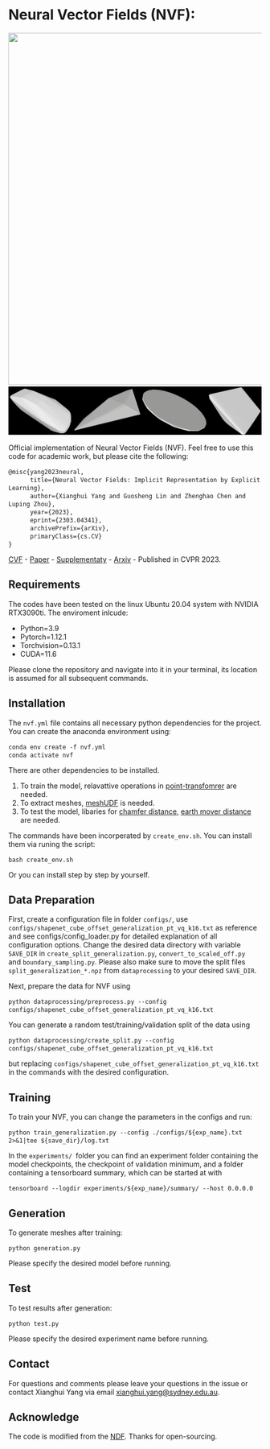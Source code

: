 # Neural Vector Fields (NVF):
<img src="./vis/reconstruction_black.gif" data-canonical-src="./vis/reconstruction_black.gif" width="1200" height="700" />
<img src="./vis/deform.gif" data-canonical-src="./vis/reconstruction_black.gif"/>

Official implementation of Neural Vector Fields (NVF). Feel free to use this code for academic work, but please cite the following:
```
@misc{yang2023neural,
      title={Neural Vector Fields: Implicit Representation by Explicit Learning}, 
      author={Xianghui Yang and Guosheng Lin and Zhenghao Chen and Luping Zhou},
      year={2023},
      eprint={2303.04341},
      archivePrefix={arXiv},
      primaryClass={cs.CV}
}
```
[CVF](https://openaccess.thecvf.com/content/CVPR2023/html/Yang_Neural_Vector_Fields_Implicit_Representation_by_Explicit_Learning_CVPR_2023_paper.html) - 
[Paper](https://openaccess.thecvf.com/content/CVPR2023/papers/Yang_Neural_Vector_Fields_Implicit_Representation_by_Explicit_Learning_CVPR_2023_paper.pdf) -
[Supplementaty](https://openaccess.thecvf.com/content/CVPR2023/supplemental/Yang_Neural_Vector_Fields_CVPR_2023_supplemental.pdf) -
[Arxiv](https://arxiv.org/abs/2303.04341) -
Published in CVPR 2023.

## Requirements
The codes have been tested on the linux Ubuntu 20.04 system with NVIDIA RTX3090ti. The enviroment inlcude:
* Python=3.9
* Pytorch=1.12.1
* Torchvision=0.13.1
* CUDA=11.6
  
Please clone the repository and navigate into it in your terminal, its location is assumed for all subsequent commands.

## Installation
The `nvf.yml` file contains all necessary python dependencies for the project. You can create the anaconda environment using: 
```
conda env create -f nvf.yml
conda activate nvf
```
There are other dependencies to be installed.

1. To train the model, relavattive operations in [point-transfomrer](https://github.com/POSTECH-CVLab/point-transformer) are needed. 
2. To extract meshes, [meshUDF](https://github.com/cvlab-epfl/MeshUDF) is needed. 
3. To test the model, libaries for [chamfer distance](https://github.com/otaheri/chamfer_distance), [earth mover distance](https://github.com/daerduoCarey/PyTorchEMD) are needed. 

The commands have been incorperated by `create_env.sh`. You can install them via runing the script:
```
bash create_env.sh
```
Or you can install step by step by yourself.

## Data Preparation
First, create a configuration file in folder `configs/`, use `configs/shapenet_cube_offset_generalization_pt_vq_k16.txt` as reference and see configs/config_loader.py for detailed explanation of all configuration options. Change the desired data directory with variable `SAVE_DIR` in `create_split_generalization.py`, `convert_to_scaled_off.py ` and `boundary_sampling.py`. Please also make sure to move the split files `split_generalization_*.npz` from `dataprocessing` to your desired `SAVE_DIR`.

Next, prepare the data for NVF using
```
python dataprocessing/preprocess.py --config configs/shapenet_cube_offset_generalization_pt_vq_k16.txt
```
You can generate a random test/training/validation split of the data using
```
python dataprocessing/create_split.py --config configs/shapenet_cube_offset_generalization_pt_vq_k16.txt
```
but replacing `configs/shapenet_cube_offset_generalization_pt_vq_k16.txt` in the commands with the desired configuration.

## Training
To train your NVF, you can change the parameters in the configs and run:
```
python train_generalization.py --config ./configs/${exp_name}.txt 2>&1|tee ${save_dir}/log.txt
```
In the `experiments/ `folder you can find an experiment folder containing the model checkpoints, the checkpoint of validation minimum, and a folder containing a tensorboard summary, which can be started at with
```
tensorboard --logdir experiments/${exp_name}/summary/ --host 0.0.0.0
```
## Generation
To generate meshes after training:
```
python generation.py
```
Please specify the desired model before running.
## Test
To test results after generation:
```
python test.py
```
Please specify the desired experiment name before running.

## Contact
For questions and comments please leave your questions in the issue or contact Xianghui Yang via email xianghui.yang@sydney.edu.au.

## Acknowledge
The code is modified from the [NDF](https://github.com/jchibane/ndf). Thanks for open-sourcing.


